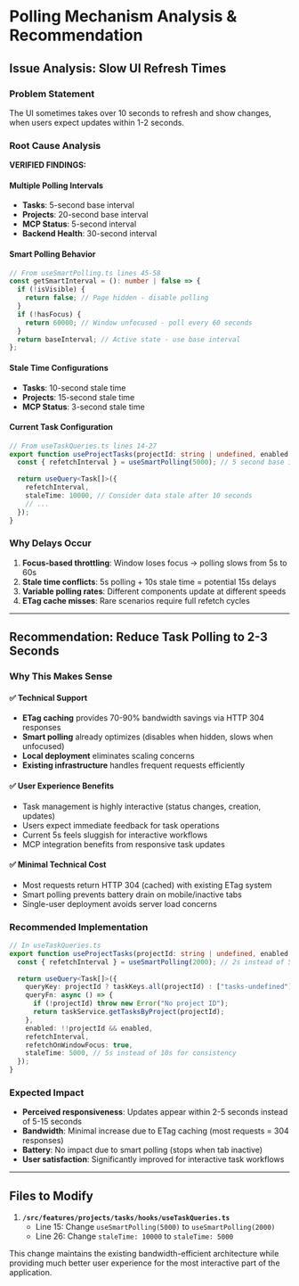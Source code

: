 # Polling Mechanism Analysis & Recommendation

## Issue Analysis: Slow UI Refresh Times

### Problem Statement
The UI sometimes takes over 10 seconds to refresh and show changes, when users expect updates within 1-2 seconds.

### Root Cause Analysis

**VERIFIED FINDINGS:**

#### Multiple Polling Intervals
- **Tasks**: 5-second base interval
- **Projects**: 20-second base interval  
- **MCP Status**: 5-second interval
- **Backend Health**: 30-second interval

#### Smart Polling Behavior
```typescript
// From useSmartPolling.ts lines 45-58
const getSmartInterval = (): number | false => {
  if (!isVisible) {
    return false; // Page hidden - disable polling
  }
  if (!hasFocus) {
    return 60000; // Window unfocused - poll every 60 seconds
  }
  return baseInterval; // Active state - use base interval
};
```

#### Stale Time Configurations
- **Tasks**: 10-second stale time
- **Projects**: 15-second stale time
- **MCP Status**: 3-second stale time

#### Current Task Configuration
```typescript
// From useTaskQueries.ts lines 14-27
export function useProjectTasks(projectId: string | undefined, enabled = true) {
  const { refetchInterval } = useSmartPolling(5000); // 5 second base interval
  
  return useQuery<Task[]>({
    refetchInterval,
    staleTime: 10000, // Consider data stale after 10 seconds
    // ...
  });
}
```

### Why Delays Occur

1. **Focus-based throttling**: Window loses focus → polling slows from 5s to 60s
2. **Stale time conflicts**: 5s polling + 10s stale time = potential 15s delays
3. **Variable polling rates**: Different components update at different speeds
4. **ETag cache misses**: Rare scenarios require full refetch cycles

---

## Recommendation: Reduce Task Polling to 2-3 Seconds

### Why This Makes Sense

#### ✅ Technical Support
- **ETag caching** provides 70-90% bandwidth savings via HTTP 304 responses
- **Smart polling** already optimizes (disables when hidden, slows when unfocused)
- **Local deployment** eliminates scaling concerns
- **Existing infrastructure** handles frequent requests efficiently

#### ✅ User Experience Benefits
- Task management is highly interactive (status changes, creation, updates)
- Users expect immediate feedback for task operations
- Current 5s feels sluggish for interactive workflows
- MCP integration benefits from responsive task updates

#### ✅ Minimal Technical Cost
- Most requests return HTTP 304 (cached) with existing ETag system
- Smart polling prevents battery drain on mobile/inactive tabs
- Single-user deployment avoids server load concerns

### Recommended Implementation

```typescript
// In useTaskQueries.ts
export function useProjectTasks(projectId: string | undefined, enabled = true) {
  const { refetchInterval } = useSmartPolling(2000); // 2s instead of 5s
  
  return useQuery<Task[]>({
    queryKey: projectId ? taskKeys.all(projectId) : ["tasks-undefined"],
    queryFn: async () => {
      if (!projectId) throw new Error("No project ID");
      return taskService.getTasksByProject(projectId);
    },
    enabled: !!projectId && enabled,
    refetchInterval,
    refetchOnWindowFocus: true,
    staleTime: 5000, // 5s instead of 10s for consistency
  });
}
```

### Expected Impact
- **Perceived responsiveness**: Updates appear within 2-5 seconds instead of 5-15 seconds
- **Bandwidth**: Minimal increase due to ETag caching (most requests = 304 responses)
- **Battery**: No impact due to smart polling (stops when tab inactive)
- **User satisfaction**: Significantly improved for interactive task workflows

---

## Files to Modify

1. **`/src/features/projects/tasks/hooks/useTaskQueries.ts`**
   - Line 15: Change `useSmartPolling(5000)` to `useSmartPolling(2000)`
   - Line 26: Change `staleTime: 10000` to `staleTime: 5000`

This change maintains the existing bandwidth-efficient architecture while providing much better user experience for the most interactive part of the application.